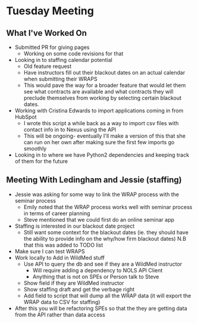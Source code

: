# Tuesday Meeting

## What I've Worked On
- Submitted PR for giving pages
  - Working on some code revisions for that
- Looking in to staffing calendar potential
  - Old feature request
  - Have instructors fill out their blackout dates on an actual calendar when submitting their WRAPS
  - This would pave the way for a broader feature that would let them see what contracts are available and what contracts they will preclude themselves from working by selecting certain blackout dates.
- Working with Cristina Edwards to import applications coming in from HubSpot
  - I wrote this script a while back as a way to import csv files with contact info in to Nexus using the API
  - This will be ongoing- eventually I'll make a version of this that she can run on her own after making sure the first few imports go smoothly
- Looking in to where we have Python2 dependencies and keeping track of them for the future

## Meeting With Ledingham and Jessie (staffing)
- Jessie was asking for some way to link the WRAP process with the seminar process
  - Emily noted that the WRAP process works well with seminar process in terms of career planning
  - Steve mentioned that we could first do an online seminar app
- Staffing is interested in our blackout date project
  - Still want some context for the blackout dates (ie. they should have the ability to provide info on the why/how firm blackout dates)
N.B that this was added to TODO list
- Make sure I can test WRAPS
- Work locally to Add in WildMed stuff
  - Use API to query the db and see if they are a WildMed instructor
    - Will require adding a dependency to NOLS API Client
    - Anything that is not on SPEs or Person talk to Steve
  - Show field if they are WildMed instructor
  - Show staffing draft and get the verbage right
  - Add field to script that will dump all the WRAP data (it will export the WRAP data to CSV for staffing)
- After this you will be refactoring SPEs so that the they are getting data from the API rather than data access
